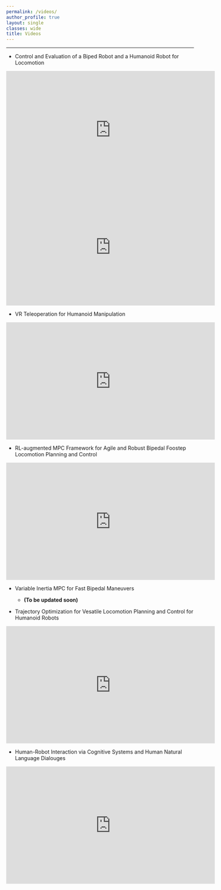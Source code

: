 ```yaml
---
permalink: /videos/
author_profile: true
layout: single
classes: wide
title: Videos
---
```

--------------------------------------------------------------
- Control and Evaluation of a Biped Robot and a Humanoid Robot for Locomotion
<div style="text-align: center;">
  <iframe width="560" height="315" src="https://www.youtube.com/embed/9qVQzY0fic8" frameborder="0" allowfullscreen></iframe>
</div>
<div style="text-align: center;">
  <iframe width="560" height="315" src="https://www.youtube.com/embed/GqU_If892Vw" frameborder="0" allowfullscreen></iframe>
</div>

- VR Teleoperation for Humanoid Manipulation
<div style="text-align: center;">
  <iframe width="560" height="315" src="https://www.youtube.com/embed/KwHEElq1J48" frameborder="0" allowfullscreen></iframe>
</div>

- RL-augmented MPC Framework for Agile and Robust Bipedal Foostep Locomotion Planning and Control
<div style="text-align: center;">
  <iframe width="560" height="315" src="https://www.youtube.com/embed/jWNws2-qJRc" frameborder="0" allowfullscreen></iframe>
</div>

- Variable Inertia MPC for Fast Bipedal Maneuvers
    - **(To be updated soon)**

- Trajectory Optimization for Vesatile Locomotion Planning and Control for Humanoid Robots
<div style="text-align: center;">
  <iframe width="560" height="315" src="https://www.youtube.com/embed/zRk9ja799mM" frameborder="0" allowfullscreen></iframe>
</div>

- Human-Robot Interaction via Cognitive Systems and Human Natural Language Dialouges
<div style="text-align: center;">
  <iframe width="560" height="315" src="https://www.youtube.com/embed/GjdQ5otZLDY" frameborder="0" allowfullscreen></iframe>
</div>



